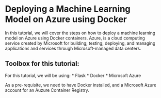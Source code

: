 #	Deploying a Machine Learning Model on Azure using Docker 

In this tutorial, we will cover the steps on how to deploy a machine learning model on Azure using Docker containers. Azure, is a cloud computing service created by Microsoft for building, testing, deploying, and managing applications and services through Microsoft-managed data centers.

## Toolbox for this tutorial:

For this tutorial, we will be using:
		* Flask
		* Docker
		* Microsoft Azure

As a pre-requisite, we need to have Docker installed, and a Microsoft Azure account for an Auzure Container Registry.
